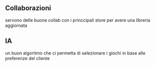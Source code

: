 ## Collaborazioni

servono delle buone collab con i princcipali store per avere una libreria aggiornata

## IA

un buon algoritmo che ci permetta di selezionare i giochi in base alle preferenze del cliente